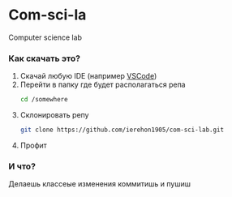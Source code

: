 # Com-sci-la
Computer science lab

### Как скачать это?
1. Скачай любую IDE (например [VSCode]())
2. Перейти в папку где будет располагаться репа
    ```bash
    cd /somewhere
    ```
3. Склонировать репу
    ```bash
    git clone https://github.com/ierehon1905/com-sci-lab.git
    ```
4. Профит

### И что?
Делаешь классеые изменения коммитишь и пушиш